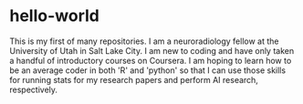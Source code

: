 # hello-world
This is my first of many repositories.
I am a neuroradiology fellow at the University of Utah in Salt Lake City. I am new to coding and have only taken a handful of introductory courses on Coursera. I am hoping to learn how to be an average coder in both 'R' and 'python' so that I can use those skills for running stats for my research papers and perform AI research, respectively.
